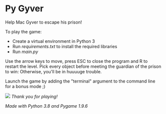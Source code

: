 # Py Gyver
Help Mac Gyver to escape his prison! 

To play the game:
- Create a virtual environment in Python 3
- Run *requirements.txt* to install the required libraries
- Run *main.py*

Use the arrow keys to move, press ESC to close the program and R to restart the level. Pick every object before meeting the guardian of the prison to win: Otherwise, you'll be in huuuuge trouble.

Launch the game by adding the "terminal" argument to the command line for a bonus mode ;)

![](https://www.waouh.com/couverture/richard-dean-anderson-macgyver.jpg)
*Thank you for playing!*

*Made with Python 3.8 and Pygame 1.9.6*
